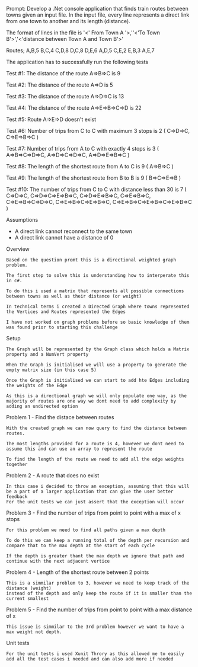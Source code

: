 Prompt:
Develop a .Net console application that finds train routes between towns given an input file. In the input file, every line represents a direct link from one town to another and its length (distance).

The format of lines in the file is  '<' From Town A '>,''<'To Town B'>','<'distance between Town A and Town B'>'

Routes;
A,B,5
B,C,4
C,D,8
D,C,8
D,E,6
A,D,5
C,E,2
E,B,3
A,E,7

The application has to successfully run the following tests

Test #1: The distance of the route A=>B=>C is 9

Test #2: The distance of the route A=>D is 5

Test #3: The distance of the route A=>D=>C is 13

Test #4: The distance of the route A=>E=>B=>C=>D is 22

Test #5: Route A=>E=>D doesn't exist

Test #6: Number of trips from C to C with maximum 3 stops is 2 ( C=>D=>C, C=>E=>B=>C )

Test #7: Number of trips from A to C with exactly 4 stops is 3 ( A=>B=>C=>D=>C, A=>D=>C=>D=>C, A=>D=>E=>B=>C )

Test #8: The length of the shortest route from A to C is 9 ( A=>B=>C )

Test #9: The length of the shortest route from B to B is 9 ( B=>C=>E=>B )

Test #10: The number of trips from C to C with distance less than 30 is 7 ( C=>D=>C, C=>D=>C=>E=>B=>C, C=>D=>E=>B=>C, C=>E=>B=>C, C=>E=>B=>C=>D=>C, C=>E=>B=>C=>E=>B=>C, C=>E=>B=>C=>E=>B=>C=>E=>B=>C )

 Assumptions 
- A direct link cannot reconnect to the same town
- A direct link cannot have a distance of 0

Overview

	Based on the question promt this is a directional weighted graph problem.

	The first step to solve this is understanding how to interperate this in c#.

	To do this i used a matrix that represents all possible connections between towns as well as their distance (or weight)

	In technical terms i created a Directed Graph where towns represented the Vertices and Routes represented the Edges

	I have not worked on graph problems before so basic knowledge of them was found prior to starting this challenge

Setup

	The Graph will be represented by the Graph class which holds a Matrix property and a NumVert property

	When the Graph is initialised we will use a property to generate the empty matrix size (in this case 5)

	Once the Graph is initialised we can start to add hte Edges including the weights of the Edge

	As this is a directional graph we will only populate one way, as the majority of routes are one way we dont need to add complexity by adding an undirected option

Problem 1 - Find the distace between routes

	With the created graph we can now query to find the distance between routes.

	The most lengths provided for a route is 4, however we dont need to assume this and can use an array to represent the route 

	To find the length of the route we need to add all the edge weights together

Problem 2 - A route that does no exist

	In this case i decided to throw an exception, assuming that this will be a part of a larger application that can give the user better feedback
	For the unit tests we can just assert that the exception will occur

Problem 3 - Find the number of trips from point to point with a max of x stops
	
	For this problem we need to find all paths given a max depth 

	To do this we can keep a running total of the depth per recursion and compare that to the max depth at the start of each cycle 

	If the depth is greater thant the max depth we ignore that path and continue with the next adjacent vertice

Problem 4 - Length of the shortest route between 2 points
	
	This is a simmilar problem to 3, however we need to keep track of the distance (weight) 
	instead of the depth and only keep the route if it is smaller than the current smallest

Problem 5 - Find the number of trips from point to point with a max  distance of x
	
	This issue is simmilar to the 3rd problem however we want to have a max weight not depth.

Unit tests
	
	For the unit tests i used Xunit Throry as this allowed me to easily add all the test cases i needed and can also add more if needed

	
	


